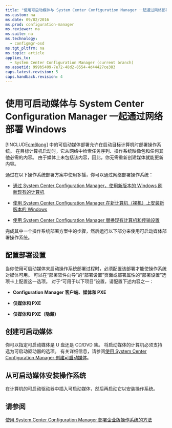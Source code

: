 ```yaml
---
title: "使用可启动媒体与 System Center Configuration Manager 一起通过网络部署 Windows"
ms.custom: na
ms.date: 09/02/2016
ms.prod: configuration-manager
ms.reviewer: na
ms.suite: na
ms.technology: 
  - configmgr-osd
ms.tgt_pltfrm: na
ms.topic: article
applies_to: 
  - System Center Configuration Manager (current branch)
ms.assetid: 999b5409-7e72-48d2-8554-4d44427ce383
caps.latest.revision: 5
caps.handback.revision: 4
---
```

# 使用可启动媒体与 System Center Configuration Manager 一起通过网络部署 Windows
[!INCLUDE[cm6long](../LocTest/includes/cm6long_md.md)] 中的可启动媒体部署允许在启动目标计算机时部署操作系统。 在目标计算机启动时，它从网络中检索任务序列、操作系统映像包和任何其他必需的内容。 由于媒体上未包括该内容，因此，你无需重新创建媒体就能更新内容。  
  
 通过在以下操作系统部署方案中使用多播，你可以通过网络部署操作系统：  
  
-   [通过 System Center Configuration Manager，使用新版本的 Windows 刷新现有的计算机](../LocTest/Refresh-an-existing-computer-with-a-new-version-of-Windows-using-System-Center-Configuration-Manager.md)  
  
-   [使用 System Center Configuration Manager 在新计算机（裸机）上安装新版本的 Windows](../LocTest/Install-a-new-version-of-Windows-on-a-new-computer--bare-metal--with-System-Center-Configuration-Manager.md)  
  
-   [使用 System Center Configuration Manager 替换现有计算机和传输设置](../LocTest/Replace-an-existing-computer-and-transfer-settings-with-System-Center-Configuration-Manager.md)  
  
 完成其中一个操作系统部署方案中的步骤，然后运行以下部分来使用可启动媒体部署操作系统。  
  
## 配置部署设置  
 当你使用可启动媒体来启动操作系统部署过程时，必须配置该部署才能使操作系统对媒体可用。 可以在“部署软件向导”的“部署设置”页面或部署属性的“部署设置”选项卡上配置这一选项。  对于“可用于以下项目”设置，请配置下述内容之一：  
  
-   **Configuration Manager 客户端、媒体和 PXE**  
  
-   **仅媒体和 PXE**  
  
-   **仅媒体和 PXE（隐藏）**  
  
## 创建可启动媒体  
 你可以指定可启动媒体是 U 盘还是 CD\/DVD 集。 将启动媒体的计算机必须支持选为可启动驱动器的选项。 有关详细信息，请参阅[使用 System Center Configuration Manager 创建可启动媒体](../LocTest/Create-bootable-media-with-System-Center-Configuration-Manager.md)。  
  
##  <a name="BKMK_Deploy"></a> 从可启动媒体安装操作系统  
 在计算机的可启动驱动器中插入可启动媒体，然后再启动它以安装操作系统。  
  
## 请参阅  
 [使用 System Center Configuration Manager 部署企业版操作系统的方法](../LocTest/Methods-to-deploy-enterprise-operating-systems-using-System-Center-Configuration-Manager.md)
